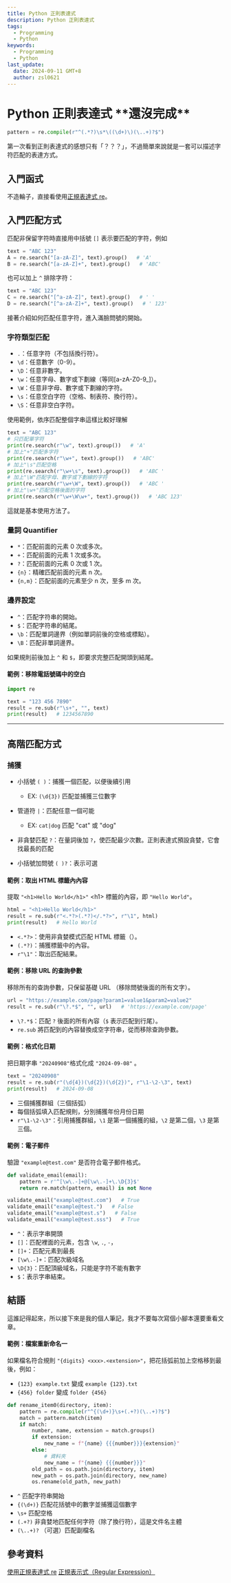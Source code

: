 ```yaml
---
title: Python 正則表達式
description: Python 正則表達式
tags:
  - Programming
  - Python
keywords:
  - Programming
  - Python
last_update:
  date: 2024-09-11 GMT+8
  author: zsl0621
---
```


# Python 正則表達式 \*\*還沒完成\*\*

```py
pattern = re.compile(r"^(.*?)\s*\((\d+)\)(\..+)?$")
```
第一次看到正則表達式的感想只有「？？？」，不過簡單來說就是一套可以描述字符匹配的表達方式。

## 入門函式
不造輪子，直接看使用[正規表達式 re](https://steam.oxxostudio.tw/category/python/library/re.html#a01)。

## 入門匹配方式
匹配非保留字符時直接用中括號 `[]` 表示要匹配的字符，例如
```py
text = "ABC 123"
A = re.search("[a-zA-Z]", text).group()   # 'A'
B = re.search("[a-zA-Z]+", text).group()   # 'ABC'
```

也可以加上 `^` 排除字符：
```py
text = "ABC 123"
C = re.search("[^a-zA-Z]", text).group()   # ' '
D = re.search("[^a-zA-Z]+", text).group()   # ' 123'
```

接著介紹如何匹配任意字符，進入滿臉問號的開始。
  
### 字符類型匹配
- `.`：任意字符（不包括換行符）。
- `\d`：任意數字（0-9）。
- `\D`：任意非數字。
- `\w`：任意字母、數字或下劃線（等同[a-zA-Z0-9_]）。
- `\W`：任意非字母、數字或下劃線的字符。
- `\s`：任意空白字符（空格、制表符、換行符）。
- `\S`：任意非空白字符。

使用範例，依序匹配整個字串這樣比較好理解
```py
text = "ABC 123"
# 只匹配單字符
print(re.search(r"\w", text).group())   # 'A'
# 加上"+"匹配多字符
print(re.search(r"\w+", text).group())   # 'ABC'
# 加上"\s"匹配空格
print(re.search(r"\w+\s", text).group())   # 'ABC '
# 加上"\W"匹配字母、數字或下劃線的字符
print(re.search(r"\w+\W", text).group())   # 'ABC '
# 加上"\w+"匹配空格後面的字符
print(re.search(r"\w+\W\w+", text).group())   # 'ABC 123'
```

這就是基本使用方法了。

### 量詞 Quantifier
- `*`：匹配前面的元素 0 次或多次。
- `+`：匹配前面的元素 1 次或多次。
- `?`：匹配前面的元素 0 次或 1 次。
- `{n}`：精確匹配前面的元素 n 次。
- `{n,m}`：匹配前面的元素至少 n 次，至多 m 次。

### 邊界設定
- `^`：匹配字符串的開始。
- `$`：匹配字符串的結尾。
- `\b`：匹配單詞邊界（例如單詞前後的空格或標點）。
- `\B`：匹配非單詞邊界。

如果規則前後加上 `^` 和 `$`，即要求完整匹配開頭到結尾。

#### 範例：移除電話號碼中的空白

```python
import re

text = "123 456 7890"
result = re.sub(r"\s+", "", text)
print(result)   # 1234567890
```

---

## 高階匹配方式

### 捕獲
- 小括號 `( )`：捕獲一個匹配，以便後續引用
  - EX: `(\d{3})` 匹配並捕獲三位數字
  
- 管道符 `|`：匹配任意一個可能
  - EX: `cat|dog` 匹配 "cat" 或 "dog"

- 非貪婪匹配 `?`：在量詞後加 `?`，使匹配最少次數。正則表達式預設貪婪，它會找最長的匹配

- 小括號加問號 `( )?`：表示可選

#### 範例：取出 HTML 標籤內內容

提取 `"<h1>Hello World</h1>"` \<h1\> 標籤的內容，即 `"Hello World"`。

```python
html = "<h1>Hello World</h1>"
result = re.sub(r"<.*?>(.*?)</.*?>", r"\1", html)
print(result)   # Hello World
```

- `<.*?>`：使用非貪婪模式匹配 HTML 標籤（）。
- `(.*?)`：捕獲標籤中的內容。
- `r"\1"`：取出匹配結果。

#### 範例：移除 URL 的查詢參數

移除所有的查詢參數，只保留基礎 URL （移除問號後面的所有文字）。

```python
url = "https://example.com/page?param1=value1&param2=value2"
result = re.sub(r"\?.*$", "", url)   # 'https://example.com/page'
```

- `\?.*$`：匹配 `?` 後面的所有內容（`$` 表示匹配到行尾）。
- `re.sub` 將匹配到的內容替換成空字符串，從而移除查詢參數。

#### 範例：格式化日期

把日期字串 `"20240908"`格式化成 `"2024-09-08"` 。

```python
text = "20240908"
result = re.sub(r"(\d{4})(\d{2})(\d{2})", r"\1-\2-\3", text)
print(result)   # 2024-09-08
```

- 三個捕獲群組（三個括弧）
- 每個括弧填入匹配規則，分別捕獲年份月份日期
- `r"\1-\2-\3"`：引用捕獲群組，`\1` 是第一個捕獲的組，`\2` 是第二個，`\3` 是第三個。

#### 範例：電子郵件

驗證 `"example@test.com"` 是否符合電子郵件格式。

```python
def validate_email(email):
    pattern = r'^[\w\.-]+@[\w\.-]+\.\D{3}$'
    return re.match(pattern, email) is not None

validate_email("example@test.com")   # True
validate_email("example@test.")   # False
validate_email("example@test.s")   # False
validate_email("example@test.sss")   # True
```

- `^`：表示字串開頭
- `[]`：匹配裡面的元素，包含 `\w`, `.`, `-`，
- `[]+`：匹配元素到最長
- `[\w\.-]+`：匹配次級域名
- `\D{3}`：匹配頂級域名，只能是字符不能有數字
- `$`：表示字串結束。

## 結語
這誰記得起來，所以接下來是我的個人筆記，我才不要每次寫個小腳本還要重看文章。

#### 範例：檔案重新命名一
如果檔名符合規則 `"{digits} <xxx>.<extension>"`，把花括弧前加上空格移到最後，例如：  
- `{123} example.txt` 變成 `example {123}.txt`
- `{456} folder` 變成 `folder {456}`

```py
def rename_item0(directory, item):
    pattern = re.compile(r"^{(\d+)}\s+(.+?)(\..+)?$")
    match = pattern.match(item)
    if match:
        number, name, extension = match.groups()
        if extension:
            new_name = f"{name} {{{number}}}{extension}"
        else:
            # 資料夾
            new_name = f"{name} {{{number}}}"
        old_path = os.path.join(directory, item)
        new_path = os.path.join(directory, new_name)
        os.rename(old_path, new_path)
```

- `^` 匹配字符串開始
- `{(\d+)}` 匹配花括號中的數字並捕獲這個數字
- `\s+` 匹配空格
- `(.+?)` 非貪婪地匹配任何字符（除了換行符），這是文件名主體
- `(\..+)?` （可選）匹配副檔名


## 參考資料
[使用正規表達式 re](https://steam.oxxostudio.tw/category/python/library/re.html)
[正規表示式（Regular Expression）](https://hackmd.io/@aaronlife/regular-expression)

